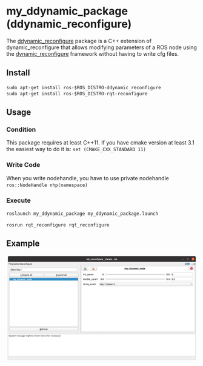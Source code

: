 # my_ddynamic_package (ddynamic_reconfigure)
The [ddynamic_reconfigure](https://github.com/pal-robotics/ddynamic_reconfigure) package is a C++ extension of dynamic_reconfigure that allows modifying parameters of a ROS node using the [dynamic_reconfigure](https://github.com/ros/dynamic_reconfigure) framework without having to write cfg files.

## Install
```
sudo apt-get install ros-$ROS_DISTRO-ddynamic_reconfigure
sudo apt-get install ros-$ROS_DISTRO-rqt-reconfigure
```

## Usage
### Condition
This package requires at least C++11. If you have cmake version at least 3.1 the easiest way to do it is: ```set (CMAKE_CXX_STANDARD 11)```

### Write Code
When you write nodehandle, you have to use private nodehandle ```ros::NodeHandle nhp(namespace)```

### Execute
``` terminal 1
roslaunch my_ddynamic_package my_ddynamic_package.launch
```

``` terminal 2
rosrun rqt_reconfigure rqt_reconfigure
```


## Example
![Example Image](./img/example.png)
